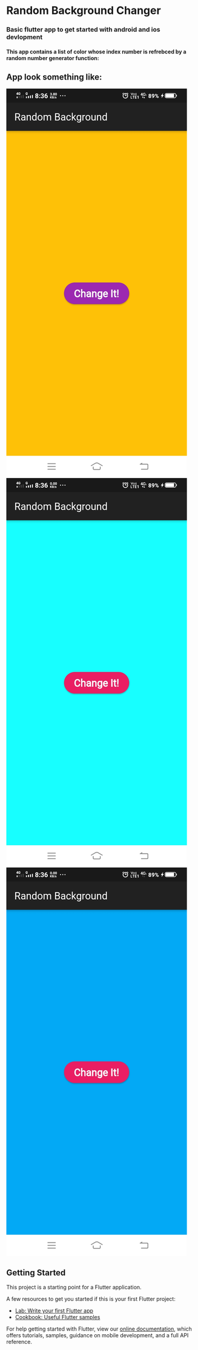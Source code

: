 # Random Background Changer
### Basic flutter app to get started with android and ios devlopment

#### This app contains a list of color whose index number is refrebced by a random number generator function:
## App look something like:
![image1|50x50,20%](image/Screenshot_20201005_083642.jpg)
![image1](image/Screenshot_20201005_083649.jpg)
![image1](image/Screenshot_20201005_083656.jpg)
 
 



## Getting Started

This project is a starting point for a Flutter application.

A few resources to get you started if this is your first Flutter project:

- [Lab: Write your first Flutter app](https://flutter.dev/docs/get-started/codelab)
- [Cookbook: Useful Flutter samples](https://flutter.dev/docs/cookbook)

For help getting started with Flutter, view our
[online documentation](https://flutter.dev/docs), which offers tutorials,
samples, guidance on mobile development, and a full API reference.
